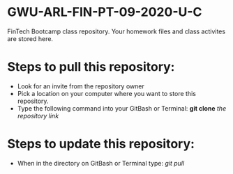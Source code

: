 # GWU-ARL-FIN-PT-09-2020-U-C
FinTech Bootcamp class repository. Your homework files and class activites are stored here. 

# Steps to pull this repository: 
* Look for an invite from the repository owner 
* Pick a location on your computer where you want to store this repository.
* Type the following command into your GitBash or Terminal: **git clone** *the repository link*

# Steps to update this repository: 
* When in the directory on GitBash or Terminal type: *git pull* 

